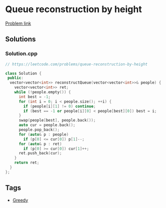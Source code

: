 # Queue reconstruction by height

[Problem link](https://leetcode.com/problems/queue-reconstruction-by-height)

## Solutions


### Solution.cpp
```cpp
// https://leetcode.com/problems/queue-reconstruction-by-height

class Solution {
 public:
  vector<vector<int>> reconstructQueue(vector<vector<int>>& people) {
    vector<vector<int>> ret;
    while (!people.empty()) {
      int best = -1;
      for (int i = 0; i < people.size(); ++i) {
        if (people[i][1] != 0) continue;
        if (best == -1 or people[i][0] < people[best][0]) best = i;
      }
      swap(people[best], people.back());
      auto cur = people.back();
      people.pop_back();
      for (auto& p : people)
        if (p[0] <= cur[0]) p[1]--;
      for (auto& p : ret)
        if (p[0] >= cur[0]) cur[1]++;
      ret.push_back(cur);
    }
    return ret;
  }
};
```
## Tags

* [Greedy](/README.md#Greedy)
